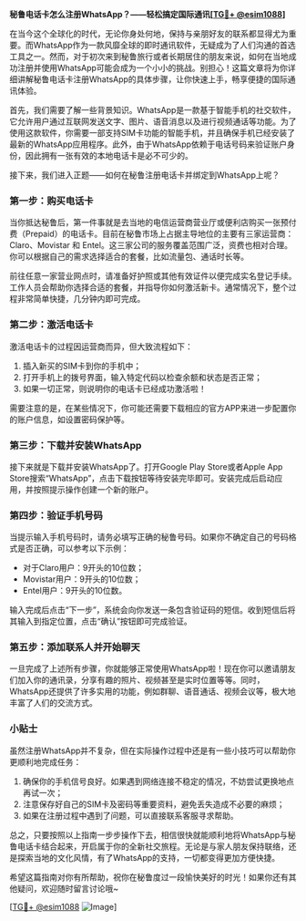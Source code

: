 **秘鲁电话卡怎么注册WhatsApp？——轻松搞定国际通讯[[TG💪+ @esim1088](https://t.me/s/esim1088)]**

在当今这个全球化的时代，无论你身处何地，保持与亲朋好友的联系都显得尤为重要。而WhatsApp作为一款风靡全球的即时通讯软件，无疑成为了人们沟通的首选工具之一。然而，对于初次来到秘鲁旅行或者长期居住的朋友来说，如何在当地成功注册并使用WhatsApp可能会成为一个小小的挑战。别担心！这篇文章将为你详细讲解秘鲁电话卡注册WhatsApp的具体步骤，让你快速上手，畅享便捷的国际通讯体验。

首先，我们需要了解一些背景知识。WhatsApp是一款基于智能手机的社交软件，它允许用户通过互联网发送文字、图片、语音消息以及进行视频通话等功能。为了使用这款软件，你需要一部支持SIM卡功能的智能手机，并且确保手机已经安装了最新的WhatsApp应用程序。此外，由于WhatsApp依赖于电话号码来验证账户身份，因此拥有一张有效的本地电话卡是必不可少的。

接下来，我们进入正题——如何在秘鲁注册电话卡并绑定到WhatsApp上呢？

### 第一步：购买电话卡

当你抵达秘鲁后，第一件事就是去当地的电信运营商营业厅或便利店购买一张预付费（Prepaid）的电话卡。目前在秘鲁市场上占据主导地位的主要有三家运营商：Claro、Movistar 和 Entel。这三家公司的服务覆盖范围广泛，资费也相对合理。你可以根据自己的需求选择适合的套餐，比如流量包、通话时长等。

前往任意一家营业网点时，请准备好护照或其他有效证件以便完成实名登记手续。工作人员会帮助你选择合适的套餐，并指导你如何激活新卡。通常情况下，整个过程非常简单快捷，几分钟内即可完成。

### 第二步：激活电话卡

激活电话卡的过程因运营商而异，但大致流程如下：

1. 插入新买的SIM卡到你的手机中；
2. 打开手机上的拨号界面，输入特定代码以检查余额和状态是否正常；
3. 如果一切正常，则说明你的电话卡已经成功激活啦！

需要注意的是，在某些情况下，你可能还需要下载相应的官方APP来进一步配置你的账户信息，如设置密码保护等。

### 第三步：下载并安装WhatsApp

接下来就是下载并安装WhatsApp了。打开Google Play Store或者Apple App Store搜索“WhatsApp”，点击下载按钮等待安装完毕即可。安装完成后启动应用，并按照提示操作创建一个新的账户。

### 第四步：验证手机号码

当提示输入手机号码时，请务必填写正确的秘鲁号码。如果你不确定自己的号码格式是否正确，可以参考以下示例：
- 对于Claro用户：9开头的10位数；
- Movistar用户：9开头的10位数；
- Entel用户：9开头的10位数。

输入完成后点击“下一步”，系统会向你发送一条包含验证码的短信。收到短信后将其输入到指定位置，点击“确认”按钮即可完成验证。

### 第五步：添加联系人并开始聊天

一旦完成了上述所有步骤，你就能够正常使用WhatsApp啦！现在你可以邀请朋友们加入你的通讯录，分享有趣的照片、视频甚至是实时位置等等。同时，WhatsApp还提供了许多实用的功能，例如群聊、语音通话、视频会议等，极大地丰富了人们的交流方式。

### 小贴士

虽然注册WhatsApp并不复杂，但在实际操作过程中还是有一些小技巧可以帮助你更顺利地完成任务：

1. 确保你的手机信号良好。如果遇到网络连接不稳定的情况，不妨尝试更换地点再试一次；
2. 注意保存好自己的SIM卡及密码等重要资料，避免丢失造成不必要的麻烦；
3. 如果在注册过程中遇到了问题，可以直接联系客服寻求帮助。

总之，只要按照以上指南一步步操作下去，相信很快就能顺利地将WhatsApp与秘鲁电话卡结合起来，开启属于你的全新社交旅程。无论是与家人朋友保持联络，还是探索当地的文化风情，有了WhatsApp的支持，一切都变得更加方便快捷。

希望这篇指南对你有所帮助，祝你在秘鲁度过一段愉快美好的时光！如果你还有其他疑问，欢迎随时留言讨论哦~

[[TG💪+ @esim1088](https://t.me/s/esim1088) ![Image](https://i.postimg.cc/4NQfJmqS/Snipaste-2025-05-13-00-14-12.png)]